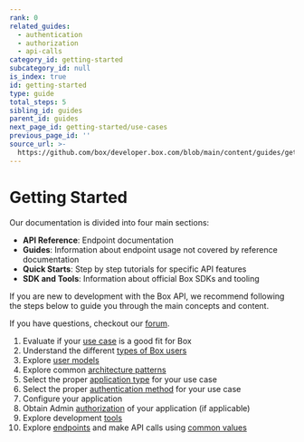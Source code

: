 ```yaml
---
rank: 0
related_guides:
  - authentication
  - authorization
  - api-calls
category_id: getting-started
subcategory_id: null
is_index: true
id: getting-started
type: guide
total_steps: 5
sibling_id: guides
parent_id: guides
next_page_id: getting-started/use-cases
previous_page_id: ''
source_url: >-
  https://github.com/box/developer.box.com/blob/main/content/guides/getting-started/index.md
---
```

# Getting Started

Our documentation is divided into four main sections:

- **API Reference**: Endpoint documentation
- **Guides**: Information about endpoint usage not covered by reference
documentation
- **Quick Starts**: Step by step tutorials for specific API features
- **SDK and Tools**: Information about official Box SDKs and tooling

If you are new to development with the Box API, we recommend following the steps
below to guide you through the main concepts and content.

If you have questions, checkout our [forum][forum-link].

1. Evaluate if your [use case][use-case] is a good fit for Box
2. Understand the different [types of Box users][users]
3. Explore [user models][user-model]
4. Explore common [architecture patterns][patterns]
5. Select the proper [application type][app-type] for your use case
6. Select the proper [authentication method][authentication] for your use case
7. Configure your application
8. Obtain Admin [authorization][authorize] of your application (if applicable)
9. Explore development [tools][tools]
10. Explore [endpoints][endpoints] and make API calls using [common values][cv]

[use-case]: g://getting-started/use-cases
[users]: g://getting-started/user-types
[patterns]: g://getting-started/architecture-patterns
[user-model]: g://getting-started/user-models
[app-type]: g://applications
[authentication]: g://authentication
[authorize]: g://authorization/custom-app-approval
[tools]: g://tooling
[endpoints]: https://developer.box.com/reference
[cv]: g://getting-started/locating-values
[forum-link]: https://support.box.com/hc/en-us/community/topics/360001932973-Platform-and-Developer-Forum
